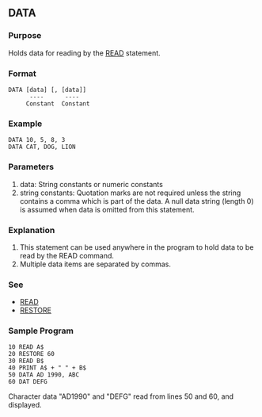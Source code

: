 ## DATA

### Purpose
Holds data for reading by the [READ](READ.md) statement.

### Format

```basic
DATA [data] [, [data]]
      ----      ----
     Constant  Constant
```

### Example

```basic
DATA 10, 5, 8, 3
DATA CAT, DOG, LION
```

### Parameters

1. data: String constants or numeric constants
2. string constants: Quotation marks are not required unless the string 
contains a comma which is part of the data. A null data string (length 0)
is assumed when data is omitted from this statement.

### Explanation
1. This statement can be used anywhere in the program to hold data to be 
read by the READ command.
2. Multiple data items are separated by commas.

### See
 - [READ](READ.md)
 - [RESTORE](RESTORE.md)

### Sample Program

```basic
10 READ A$
20 RESTORE 60
30 READ B$
40 PRINT A$ + " " + B$
50 DATA AD 1990, ABC
60 DAT DEFG
```

Character data "AD1990" and "DEFG" read from lines 50 and 60, and displayed.